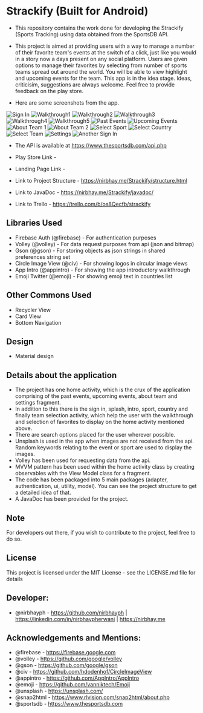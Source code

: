 # Strackify (Built for Android)

- This repository contains the work done for developing the Strackify (Sports Tracking) using data obtained from the SportsDB API. 

- This project is aimed at providing users with a way to manage a number of their favorite team's events at the switch of a click, just like you would in a story now a days present on any social platform. Users are given options to manage their favorites by selecting from number of sports teams spread out around the world. You will be able to view highlight and upcoming events for the team. This app is in the idea stage. Ideas, criticisim, suggestions are always welcome. Feel free to provide feedback on the play store. 

- Here are some screenshots from the app. 

![Sign In](https://github.com/nirbhayph/Strackify/blob/master/screenshots/Screenshot_20200120-121044.jpg)
![Walkthrough1](https://github.com/nirbhayph/Strackify/blob/master/screenshots/Screenshot_20200121-153438.jpg)
![Walkthrough2](https://github.com/nirbhayph/Strackify/blob/master/screenshots/Screenshot_20200121-153442.jpg)
![Walkthrough3](https://github.com/nirbhayph/Strackify/blob/master/screenshots/Screenshot_20200121-153447.jpg)
![Walkthrough4](https://github.com/nirbhayph/Strackify/blob/master/screenshots/Screenshot_20200121-153451.jpg)
![Walkthrough5](https://github.com/nirbhayph/Strackify/blob/master/screenshots/Screenshot_20200121-153456.jpg)
![Past Events](https://github.com/nirbhayph/Strackify/blob/master/screenshots/Screenshot_20200121-153127.jpg)
![Upcoming Events](https://github.com/nirbhayph/Strackify/blob/master/screenshots/Screenshot_20200121-153154.jpg)
![About Team 1](https://github.com/nirbhayph/Strackify/blob/master/screenshots/Screenshot_20200121-153106.jpg)
![About Team 2](https://github.com/nirbhayph/Strackify/blob/master/screenshots/Screenshot_20200121-153031.jpg)
![Select Sport](https://github.com/nirbhayph/Strackify/blob/master/screenshots/Screenshot_20200121-153206.jpg)
![Select Country](https://github.com/nirbhayph/Strackify/blob/master/screenshots/Screenshot_20200121-153247.jpg)
![Select Team](https://github.com/nirbhayph/Strackify/blob/master/screenshots/Screenshot_20200121-153404.jpg)
![Settings](https://github.com/nirbhayph/Strackify/blob/master/screenshots/Screenshot_20200121-153046.jpg)
![Another Sign In](https://github.com/nirbhayph/Strackify/blob/master/screenshots/Screenshot_20200121-153909.jpg)


- The API is available at https://www.thesportsdb.com/api.php

- Play Store Link - 

- Landing Page Link - 

- Link to Project Structure - https://nirbhay.me/Strackify/structure.html

- Link to JavaDoc - https://nirbhay.me/Strackify/javadoc/

- Link to Trello - https://trello.com/b/os8Qecfb/strackify

## Libraries Used 
- Firebase Auth (@firebase) - For authentication purposes 
- Volley (@volley) - For data request purposes from api (json and bitmap)
- Gson (@gson) - For storing objects as json strings in shared preferences string set
- Circle Image View (@civ) - For showing logos in circular image views
- App Intro (@appintro) - For showing the app introductory walkthrough
- Emoji Twitter (@emoji) - For showing emoji text in countries list

## Other Commons Used
- Recycler View
- Card View
- Bottom Navigation 

## Design 
- Material design 

## Details about the application 
- The project has one home activity, which is the crux of the application comprising of the past events, upcoming events, about team and settings fragment. 
- In addition to this there is the sign in, splash, intro, sport, country and finally team selection activity, which help the user with the walkthrough and selection of favorites to display on the home activity mentioned above. 
- There are search options placed for the user wherever possible. 
- Unsplash is used in the app when images are not received from the api. Random keywords relating to the event or sport are used to display the images. 
- Volley has been used for requesting data from the api. 
- MVVM pattern has been used within the home activity class by creating observables with the View Model class for a fragment. 
- The code has been packaged into 5 main packages (adapter, authentication, ui, utility, model). You can see the project structure to get a detailed idea of that. 
- A JavaDoc has been provided for the project. 

## Note 
For developers out there, if you wish to contribute to the project, feel free to do so. 

## License
This project is licensed under the MIT License - see the LICENSE.md file for details

## Developer:
- @nirbhayph - https://github.com/nirbhayph | https://linkedin.com/in/nirbhaypherwani | https://nirbhay.me

## Acknowledgements and Mentions:

- @firebase - https://firebase.google.com
- @volley - https://github.com/google/volley
- @gson - https://github.com/google/gson
- @civ - https://github.com/hdodenhof/CircleImageView
- @appintro - https://github.com/AppIntro/AppIntro
- @emoji - https://github.com/vanniktech/Emoji
- @unsplash - https://unsplash.com/
- @snap2html - https://www.rlvision.com/snap2html/about.php
- @sportsdb - https://www.thesportsdb.com
